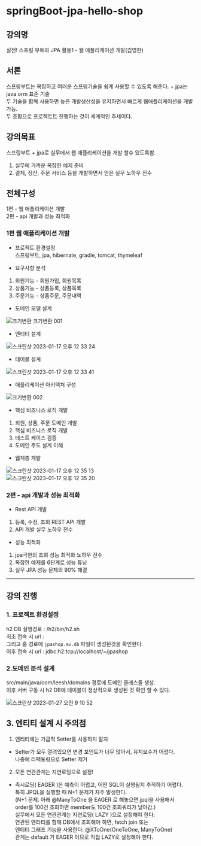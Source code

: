 # springBoot-jpa-hello-shop

## 강의명
실전! 스프링 부트와 JPA 활용1 - 웹 애플리케이션 개발(김영한)

## 서론 
스프링부트는
복잡하고 여러운 스프링기술을 쉽게 사용할 수 있도록 해준다. + jpa는 java orm 표준 기술    
두 기술을 함께 사용하면 높은 개발생산성을 유지하면서 빠르게 웹애플리케이션을 개발 가능.  
두 조합으로 프로젝트트 진행하는 것이 세계적인 추세이다.  

## 강의목표
스프링부트 + jpa로 실무에서 웹 애플리케이션을 개발 할수 있도록함.  
1. 실무에 가까운 복잡한 예제 준비  
2. 결제, 정산, 주문 서비스 등을 개발하면서 얻은 실무 노하우 전수  

## 전체구성
1편 - 웹 애플리케이션 개발  
2편 - api 개발과 성능 최적화   

### 1편 웹 애플리케이션 개발 

- 프로젝트 환경설정  
스프링부트, jpa, hibernate, gradle, tomcat, thymeleaf  

- 요구사항 분석  
1. 회원기능 - 회원가입, 회원목록  
2. 상품기능 - 상품등록, 상품목록  
3. 주문기능 - 상품주문, 주문내역  

- 도메인 모델 설계   

![크기변환 크기변환 001](https://user-images.githubusercontent.com/48856906/213454636-141f822a-2d35-4ecc-acc2-4ed2b78ee918.png)

- 엔티티 설계  

![스크린샷 2023-01-17 오후 12 33 24](https://user-images.githubusercontent.com/48856906/212805568-42c51bcd-7723-4e83-bc3f-5e75fdd30bc3.png)

- 테이블 설계  

![스크린샷 2023-01-17 오후 12 33 41](https://user-images.githubusercontent.com/48856906/212805574-c7d92ab3-16e8-4a2f-8064-058792bc2685.png)

- 애플리케이션 아키텍처 구성  

![크기변환 002](https://user-images.githubusercontent.com/48856906/213454649-8bec543b-fbd1-4406-9ecb-9a740eb5424e.png)

- 핵심 비즈니스 로직 개발  
1. 회원, 상품, 주문 도메인 개발  
2. 핵심 비즈니스 로직 개발  
3. 테스트 케이스 검증  
4. 도메인 주도 설계 이해  

- 웹계층 개발  

![스크린샷 2023-01-17 오후 12 35 13](https://user-images.githubusercontent.com/48856906/212805606-1f6e0218-c381-40dd-ba31-d1cb0914b7ff.png)  
![스크린샷 2023-01-17 오후 12 35 20](https://user-images.githubusercontent.com/48856906/212805612-b50894d6-da58-49ac-b704-7e439fb4e69f.png)


### 2편 - api 개발과 성능 최적화

- Rest API 개발   
1. 등록, 수정, 조회 REST API 개발  
2. API 개발 실무 노하우 전수   

- 성능 최적화  
1. jpa극한의 조회 성능 최적화 노하우 전수  
2. 복잡한 예제를 6단계로 성능 튜닝  
3. 실무 JPA 성능 문제의 90% 해결  

-------------
## 강의 진행

### 1. 프로젝트 환경설정
h2 DB 실행경로 : /h2/bin/h2.sh   
최초 접속 시 url :    
그리고 홈 경로에 ```jpashop.mv.db``` 파일이 생성된것을 확인한다.   
이후 접속 시 url : jdbc:h2:tcp://localhost/~/jpashop   

### 2.도메인 분석 설계
src/main/java/com/leesh/domains 경로에 도메인 클래스들 생성.   
이후 서버 구동 시 h2 DB에 테이블이 정상적으로 생성된 것 확인 할 수 있다.

![스크린샷 2023-01-27 오전 9 10 52](https://user-images.githubusercontent.com/48856906/214979019-82633210-48ef-4d4f-a3d0-064e765bc60e.png)

## 3. 엔티티 설계 시 주의점
1. 엔티티에는 가급적 Setter를 사용하지 말자 
  
* Setter가 모두 열려있으면 변경 포인트가 너무 많아서, 유지보수가 어렵다.    
나중에 리펙토링으로 Setter 제거

2. 모든 연관관계는 지연로딩으로 설정!  
  
* 즉시로딩( EAGER )은 예측이 어렵고, 어떤 SQL이 실행될지 추적하기 어렵다.   
특히 JPQL을 실행할 때 N+1 문제가 자주 발생한다.    
(N+1 문제. 아래 @ManyToOne 을 EAGER 로 해놓으면.jpql을 사용해서   
order를 100건 조회하면 member도 100건 조회쿼리가 날아감.)    
실무에서 모든 연관관계는 지연로딩( LAZY )으로 설정해야 한다.   
연관된 엔티티를 함께 DB에서 조회해야 하면, fetch join 또는     
엔티티 그래프 기능을 사용한다. @XToOne(OneToOne, ManyToOne)   
관계는 default 가 EAGER 이므로 직접 LAZY로 설정해야 한다.    
